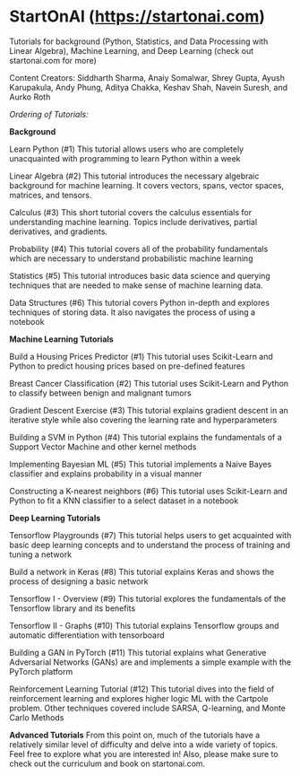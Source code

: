 # StartOnAI (https://startonai.com)
Tutorials for background (Python, Statistics, and Data Processing with Linear Algebra), Machine Learning, and Deep Learning (check out startonai.com for more)

Content Creators: Siddharth Sharma, Anaiy Somalwar, Shrey Gupta, Ayush Karupakula, Andy Phung, Aditya Chakka, Keshav Shah, Navein Suresh, and Aurko Roth

*Ordering of Tutorials:*

**Background**

Learn Python (#1)
This tutorial allows users who are completely unacquainted with programming to learn Python within a week 


Linear Algebra (#2)
This tutorial introduces the necessary algebraic background for machine learning. It covers vectors, spans, vector spaces, matrices, and tensors.


Calculus (#3)
This short tutorial covers the calculus essentials for understanding machine learning. Topics include derivatives, partial derivatives, and gradients.


Probability (#4)
This tutorial covers all of the probability fundamentals which are necessary to understand probabilistic machine learning


Statistics (#5)
This tutorial introduces basic data science and querying techniques that are needed to make sense of machine learning data.


Data Structures (#6)
This tutorial covers Python in-depth and explores techniques of storing data. It also navigates the process of using a notebook



**Machine Learning Tutorials**


Build a Housing Prices Predictor (#1)
This tutorial uses Scikit-Learn and Python to predict housing prices based on pre-defined features


Breast Cancer Classification (#2)
This tutorial uses Scikit-Learn and Python to classify between benign and malignant tumors


Gradient Descent Exercise (#3)
This tutorial explains gradient descent in an iterative style while also covering the learning rate and hyperparameters


Building a SVM in Python (#4)
This tutorial explains the fundamentals of a Support Vector Machine and other kernel methods


Implementing Bayesian ML (#5)
This tutorial implements a Naive Bayes classifier and explains probability in a visual manner


Constructing a K-nearest neighbors (#6)
This tutorial uses Scikit-Learn and Python to fit a KNN classifier to a select dataset in a notebook


**Deep Learning Tutorials**


Tensorflow Playgrounds (#7)
This tutorial helps users to get acquainted with basic deep learning concepts and to understand the process of training and tuning a network 


Build a network in Keras (#8)
This tutorial explains Keras and shows the process of designing a basic network


Tensorflow I - Overview (#9)
This tutorial explores the fundamentals of the Tensorflow library and its benefits


Tensorflow II - Graphs (#10)
This tutorial explains Tensorflow groups and automatic differentiation with tensorboard 


Building a GAN in PyTorch (#11)
This tutorial explains what Generative Adversarial Networks (GANs) are and implements a simple example with the PyTorch platform


Reinforcement Learning Tutorial (#12)
This tutorial dives into the field of reinforcement learning and explores higher logic ML with the Cartpole problem. Other techniques covered include SARSA, Q-learning, and Monte Carlo Methods

**Advanced Tutorials**
From this point on, much of the tutorials have a relatively similar level of difficulty and delve into a wide variety of topics. Feel free to explore what you are interested in! Also, please make sure to check out the curriculum and book on startonai.com. 



